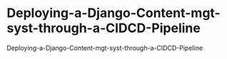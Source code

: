 # Deploying-a-Django-Content-mgt-syst-through-a-CIDCD-Pipeline
Deploying-a-Django-Content-mgt-syst-through-a-CIDCD-Pipeline
